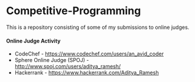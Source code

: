 # Competitive-Programming

This is a repository consisting of some of my submissions to online judges.

####  Online Judge Activity

* CodeChef - https://www.codechef.com/users/an_avid_coder
* Sphere Online Judge (SPOJ) - http://www.spoj.com/users/aditya_ramesh/
* Hackerrank - https://www.hackerrank.com/Aditya_Ramesh

